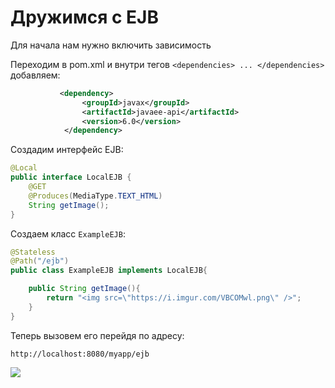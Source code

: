 # Дружимся с EJB

Для начала нам нужно включить зависимость

Переходим в pom.xml и внутри тегов `<dependencies> ... </dependencies>` добавляем:
```xml
           <dependency>
                <groupId>javax</groupId>
                <artifactId>javaee-api</artifactId>
                <version>6.0</version>
            </dependency>
```

Создадим интерфейс EJB:

```java
@Local
public interface LocalEJB {
    @GET
    @Produces(MediaType.TEXT_HTML)
    String getImage();
}
```

Создаем класс `ExampleEJB`:
```java
@Stateless
@Path("/ejb")
public class ExampleEJB implements LocalEJB{

    public String getImage(){
        return "<img src=\"https://i.imgur.com/VBCOMwl.png\" />";
    }
}
```

Теперь вызовем его перейдя по адресу:
```
http://localhost:8080/myapp/ejb
```
![](https://i.imgur.com/GZdvcUO.png)
